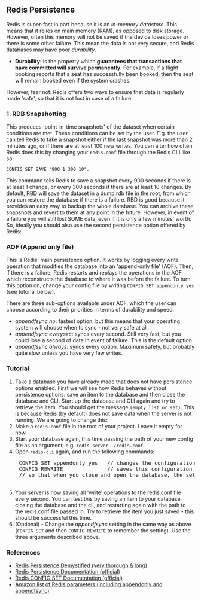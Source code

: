 ## Redis Persistence

Redis is super-fast in part because it is an *in-memory datastore*. This means that it relies on main memory (RAM), as opposed to disk storage. However, often this memory will not be saved if the device loses power or there is some other failure. This mean the data is not very secure, and Redis databases may have poor *durability*.

* **Durability**: is the property which **guarantees that transactions that have committed will survive permanently**. For example, if a flight booking reports that a seat has successfully been booked, then the seat will remain booked even if the system crashes.

However, fear not: Redis offers two ways to ensure that data is regularly made 'safe', so that it is not lost in case of a failure.

### 1. RDB Snapshotting
This produces 'point-in-time snapshots' of the dataset when certain conditions are met. These conditions can be set by the user. E.g. the user can tell Redis to take a snapshot either if the last snapshot was more than 2 minutes ago, or if there are at least 100 new writes.
You can alter how often Redis does this by changing your `redis.conf` file through the Redis CLI like so:
```
CONFIG SET SAVE "900 1 300 10".
```
This command tells Redis to save a snapshot every 900 seconds if there is at least 1 change, or every 300 seconds if there are at least 10 changes. By default, RBD will save the dataset in a dump.rdb file in the root, from which you can restore the database if there is a failure.
RBD is good because it provides an easy way to backup the whole database. You can archive these snapshots and revert to them at any point in the future. However, in event of a failure you will still lost SOME data, even if it is only a few minutes' worth. So, ideally you should also use the second persistence option offered by Redis:

### AOF (Append only file)
This is Redis' main persistence option. It works by logging every write operation that modifies the database into an 'append-only file' (AOF). Then, if there is a failure, Redis restarts and replays the operations in the AOF, which reconstructs the database to where it was before the failure. To turn this option on, change your config file by writing `CONFIG SET appendonly yes` (see tutorial below).

There are three sub-options available under AOF, which the user can choose according to their priorities in terms of durability and speed:

* *appendfsync no*: fastest option, but this means that your operating system will choose when to sync - not very safe at all.
* *appendfsync everysec*: syncs every second. Still very fast, but you could lose a second of data in event of failure. This is the default option.
* *appendfsync always*: syncs every option. Maximum safety, but probably quite slow unless you have very few writes.

### Tutorial
1. Take a database you have already made that does not have persistence options enabled. First we will see how Redis behaves without persistence options: save an item to the database and then close the database and CLI. Start up the database and CLI again and try to retrieve the item. You should get the message `(empty list or set)`. This is because Redis (by default) does not save data when the server is not running. We are going to change this:
2. Make a `redis.conf` file in the root of your project. Leave it empty for now.
3. Start your database again, this time passing the path of your new config file as an argument, e.g. `redis-server ./redis.conf`.
4. Open `redis-cli` again, and run the following commands: 
  
  <pre>
    CONFIG SET appendonly yes   // changes the configuration of your Redis server to enable AOF
    CONFIG REWRITE              // saves this configuration to your redis.conf file, 
    // so that when you close and open the database, the setting will be remembered
  </pre>

5. Your server is now saving all 'write' operations to the redis.conf file every second. You can test this by saving an item to your database, closing the database and the cli, and restarting again with the path to the redis.conf file passed in. Try to retrieve the item you just saved - this should be successful this time.
6. (Optional) - Change the *appendfsync* setting in the same way as above (`CONFIG SET` and then `CONFIG REWRITE` to remember the setting). Use the three arguments described above.


### References
* [Redis Persistence Demystified (very thorough & long)](http://oldblog.antirez.com/post/redis-persistence-demystified.html)
* [Redis Persistence Documentation (official)](http://redis.io/topics/persistence)
* [Redis CONFIG SET Documentation (official)](http://redis.io/commands/config-set)
* [Amazon list of Redis parameters (including appendonly and appendfsync)](http://docs.aws.amazon.com/AmazonElastiCache/latest/UserGuide/ParameterGroups.Redis.html)
